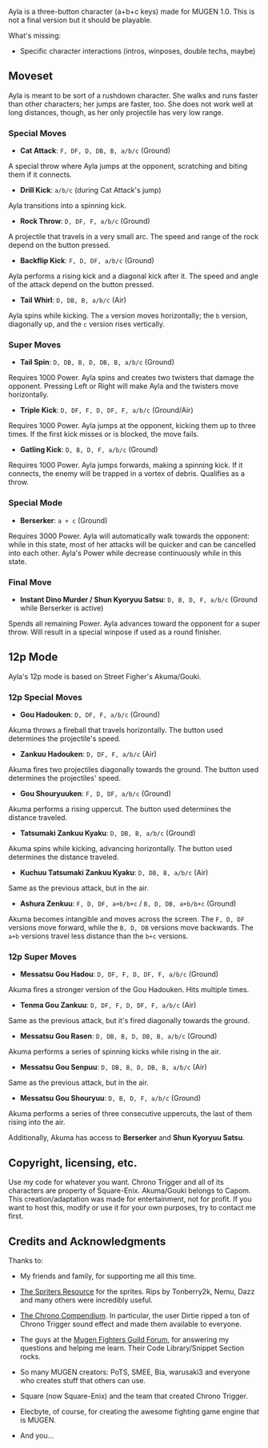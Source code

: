 Ayla is a three-button character (a+b+c keys) made for MUGEN 1.0.
This is not a final version but it should be playable.

What's missing:

- Specific character interactions (intros, winposes, double techs, maybe)

## Moveset

Ayla is meant to be sort of a rushdown character. She walks and 
runs faster than other characters; her jumps are faster, too. 
She does not work well at long distances, though, as her only 
projectile has very low range.


### Special Moves

- **Cat Attack**: `F, DF, D, DB, B, a/b/c` (Ground)

A special throw where Ayla jumps at the opponent, scratching 
and biting them if it connects.

- **Drill Kick**: `a/b/c` (during Cat Attack's jump)

Ayla transitions into a spinning kick.

- **Rock Throw**: `D, DF, F, a/b/c` (Ground)

A projectile that travels in a very small arc.
The speed and range of the rock depend on the button pressed.

- **Backflip Kick**: `F, D, DF, a/b/c` (Ground)

Ayla performs a rising kick and a diagonal kick after it.
The speed and angle of the attack depend on the button pressed.

- **Tail Whirl**: `D, DB, B, a/b/c` (Air)

Ayla spins while kicking. The `a` version moves horizontally; 
the `b` version, diagonally up, and the `c` version rises vertically.


### Super Moves

- **Tail Spin**: `D, DB, B, D, DB, B, a/b/c` (Ground)

Requires 1000 Power. Ayla spins and creates two twisters that damage the 
opponent. Pressing Left or Right will make Ayla and the twisters move 
horizontally.
	
- **Triple Kick**: `D, DF, F, D, DF, F, a/b/c` (Ground/Air)

Requires 1000 Power. Ayla jumps at the opponent, kicking them up to three times.
If the first kick misses or is blocked, the move fails.

- **Gatling Kick**: `D, B, D, F, a/b/c` (Ground)

Requires 1000 Power. Ayla jumps forwards, making a spinning kick. If it 
connects, the enemy will be trapped in a vortex of debris. Qualifies as a throw.

### Special Mode

- **Berserker**: `a + c` (Ground)

Requires 3000 Power. Ayla will automatically walk towards the opponent: while in 
this state, most of her attacks will be quicker and can be cancelled into each 
other. Ayla's Power while decrease continuously while in this state.

### Final Move

- **Instant Dino Murder / Shun Kyoryuu Satsu**: `D, B, D, F, a/b/c` (Ground 
while Berserker is active)

Spends all remaining Power. Ayla advances toward the opponent for a super throw.
Will result in a special winpose if used as a round finisher.

## 12p Mode

Ayla's 12p mode is based on Street Figher's Akuma/Gouki.

### 12p Special Moves

- **Gou Hadouken**: `D, DF, F, a/b/c` (Ground)

Akuma throws a fireball that travels horizontally. The button used determines 
the projectile's speed.

- **Zankuu Hadouken**: `D, DF, F, a/b/c` (Air)

Akuma fires two projectiles diagonally towards the ground. The button used 
determines the projectiles' speed.

- **Gou Shouryuuken**: `F, D, DF, a/b/c` (Ground)

Akuma performs a rising uppercut. The button used determines the distance 
traveled.

- **Tatsumaki Zankuu Kyaku**: `D, DB, B, a/b/c` (Ground)

Akuma spins while kicking, advancing horizontally. The button used determines 
the distance traveled.

- **Kuchuu Tatsumaki Zankuu Kyaku**: `D, DB, B, a/b/c` (Air)

Same as the previous attack, but in the air.

- **Ashura Zenkuu**: `F, D, DF, a+b/b+c` / `B, D, DB, a+b/b+c` (Ground)

Akuma becomes intangible and moves across the screen. The `F, D, DF` versions 
move forward, while the `B, D, DB` versions move backwards. The `a+b` versions 
travel less distance than the `b+c` versions.


### 12p Super Moves

- **Messatsu Gou Hadou**: `D, DF, F, D, DF, F, a/b/c` (Ground)

Akuma fires a stronger version of the Gou Hadouken. Hits multiple times.

- **Tenma Gou Zankuu**: `D, DF, F, D, DF, F, a/b/c` (Air)

Same as the previous attack, but it's fired diagonally towards the ground.

- **Messatsu Gou Rasen**: `D, DB, B, D, DB, B, a/b/c` (Ground)

Akuma performs a series of spinning kicks while rising in the air.

- **Messatsu Gou Senpuu**: `D, DB, B, D, DB, B, a/b/c` (Air)

Same as the previous attack, but in the air.

- **Messatsu Gou Shouryuu**: `D, B, D, F, a/b/c` (Ground)

Akuma performs a series of three consecutive uppercuts, the last of them rising
into the air.

Additionally, Akuma has access to **Berserker** and **Shun Kyoryuu Satsu**.

## Copyright, licensing, etc.

Use my code for whatever you want. Chrono Trigger and all of its characters are 
property of Square-Enix. Akuma/Gouki belongs to Capom. This creation/adaptation 
was made for entertainment, not for profit. If you want to host this, modify or 
use it for your own purposes, try to contact me first.

## Credits and Acknowledgments 

Thanks to:

- My friends and family, for supporting me all this time.

- [The Spriters Resource](http://www.spriters-resource.com) for the sprites. 
  Rips by Tonberry2k, Nemu, Dazz and many others were incredibly useful.

- [The Chrono Compendium](http://chronocompendium.com). In particular, the user 
  Dirtie ripped a ton of Chrono Trigger sound effect and made them available to 
  everyone.

- The guys at the [Mugen Fighters Guild Forum](http://mugenguild.com/forumx/index.php),
  for answering my questions and helping me learn. Their Code Library/Snippet 
  Section rocks.

- So many MUGEN creators: PoTS, SMEE, Bia, warusaki3 and everyone who creates 
  stuff that others can use.

- Square (now Square-Enix) and the team that created Chrono Trigger.

- Elecbyte, of course, for creating the awesome fighting game engine that is 
  MUGEN.

- And you...
